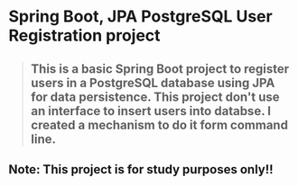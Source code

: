 # Spring Boot, JPA PostgreSQL User Registration project

>## This is a basic Spring Boot project to register users in a PostgreSQL database using JPA for data persistence. This project don't use an interface to insert users into databse. I created a mechanism to do it form command line.

## Note: This project is for study purposes only!!
